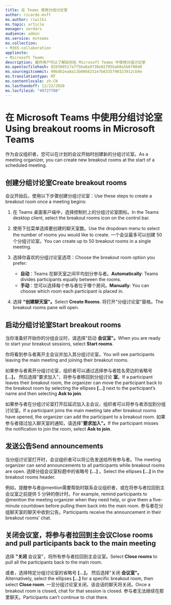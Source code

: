 ```yaml
---
title: 在 Teams 使用分组讨论室
author: ricardo-msft
ms.author: riwilki
ms.topic: article
manager: serdars
audience: admin
ms.service: msteams
ms.collection:
- M365-collaboration
appliesto:
- Microsoft Teams
description: 最终用户可以了解如何在 Microsoft Teams 中使用分组讨论室
ms.openlocfilehash: 820380517a7f56a8a9738e02705ba68a5b6f8048
ms.sourcegitcommit: 99bd62ea8a11b0068231e7b8335790323912cb9e
ms.translationtype: MT
ms.contentlocale: zh-CN
ms.lasthandoff: 12/22/2020
ms.locfileid: "49727708"
---
```

# <a name="using-breakout-rooms-in-microsoft-teams"></a><span data-ttu-id="40dca-103">在 Microsoft Teams 中使用分组讨论室</span><span class="sxs-lookup"><span data-stu-id="40dca-103">Using breakout rooms in Microsoft Teams</span></span>

<span data-ttu-id="40dca-104">作为会议组织者，您可以在计划的会议开始时创建新的分组讨论室。</span><span class="sxs-lookup"><span data-stu-id="40dca-104">As a meeting organizer, you can create new breakout rooms at the start of a scheduled meeting.</span></span>

## <a name="create-breakout-rooms"></a><span data-ttu-id="40dca-105">创建分组讨论室</span><span class="sxs-lookup"><span data-stu-id="40dca-105">Create breakout rooms</span></span>

<span data-ttu-id="40dca-106">会议开始后，使用以下步骤创建分组讨论室：</span><span class="sxs-lookup"><span data-stu-id="40dca-106">Use these steps to create a breakout room once a meeting begins:</span></span>

1. <span data-ttu-id="40dca-107">在 Teams 桌面客户端中，选择控制栏上的分组讨论室图标。</span><span class="sxs-lookup"><span data-stu-id="40dca-107">In the Teams desktop client, select the breakout rooms icon on the control bar.</span></span>

2. <span data-ttu-id="40dca-108">使用下拉菜单选择要创建的聊天室数。</span><span class="sxs-lookup"><span data-stu-id="40dca-108">Use the dropdown menu to select the number of rooms you would like to create.</span></span> <span data-ttu-id="40dca-109">一个会议最多可以创建 50 个分组讨论室。</span><span class="sxs-lookup"><span data-stu-id="40dca-109">You can create up to 50 breakout rooms in a single meeting.</span></span>

3. <span data-ttu-id="40dca-110">选择你喜欢的分组讨论室选项：</span><span class="sxs-lookup"><span data-stu-id="40dca-110">Choose the breakout room option you prefer:</span></span>

    - <span data-ttu-id="40dca-111">**自动**：Teams 在聊天室之间平均划分参与者。</span><span class="sxs-lookup"><span data-stu-id="40dca-111">**Automatically**: Teams divides participants equally between the rooms.</span></span>
    - <span data-ttu-id="40dca-112">**手动**：您可以选择每个参与者位于哪个房间。</span><span class="sxs-lookup"><span data-stu-id="40dca-112">**Manually**: You can choose which room each participant is placed in.</span></span>

4. <span data-ttu-id="40dca-113">选择 **"创建聊天室"。**</span><span class="sxs-lookup"><span data-stu-id="40dca-113">Select **Create Rooms**.</span></span> <span data-ttu-id="40dca-114">将打开"分组讨论室"窗格。</span><span class="sxs-lookup"><span data-stu-id="40dca-114">The breakout rooms pane will open.</span></span>

## <a name="start-breakout-rooms"></a><span data-ttu-id="40dca-115">启动分组讨论室</span><span class="sxs-lookup"><span data-stu-id="40dca-115">Start breakout rooms</span></span>

<span data-ttu-id="40dca-116">当你准备好开始你的分组会议时，请选择"启动 **会议室"。**</span><span class="sxs-lookup"><span data-stu-id="40dca-116">When you are ready to start your breakout sessions, select **Start rooms**.</span></span>

<span data-ttu-id="40dca-117">你将看到参与者离开主会议并加入其分组讨论室。</span><span class="sxs-lookup"><span data-stu-id="40dca-117">You will see participants leaving the main meeting and joining their breakout rooms.</span></span>

<span data-ttu-id="40dca-118">如果参与者离开分组讨论室，组织者可以通过选择参与者姓名旁边的省略号 **[...]，** 然后选择"要求加入"，将参与者移回到分组讨论 **室**。</span><span class="sxs-lookup"><span data-stu-id="40dca-118">If a participant leaves their breakout room, the organizer can move the participant back to the breakout room by selecting the ellipses **[…]** next to the participant’s name and then selecting **Ask to join**.</span></span>

<span data-ttu-id="40dca-119">如果参与者在分组讨论室打开后延迟加入主会议，组织者可以将参与者添加到分组讨论室。</span><span class="sxs-lookup"><span data-stu-id="40dca-119">If a participant joins the main meeting late after breakout rooms have opened, the organizer can add the participant to a breakout room.</span></span> <span data-ttu-id="40dca-120">如果参与者错过加入聊天室的通知，请选择"**要求加入"。**</span><span class="sxs-lookup"><span data-stu-id="40dca-120">If the participant misses the notification to join the room, select **Ask to join**.</span></span>

## <a name="send-announcements"></a><span data-ttu-id="40dca-121">发送公告</span><span class="sxs-lookup"><span data-stu-id="40dca-121">Send announcements</span></span>

<span data-ttu-id="40dca-122">当分组讨论室打开时，会议组织者可以将公告发送给所有参与者。</span><span class="sxs-lookup"><span data-stu-id="40dca-122">The meeting organizer can send announcements to all participants while breakout rooms are open.</span></span> <span data-ttu-id="40dca-123">选择分组会议室标题中的省略号 **[...]** 。</span><span class="sxs-lookup"><span data-stu-id="40dca-123">Select the ellipses **[…]** in the breakout rooms header.</span></span>

<span data-ttu-id="40dca-124">例如，提醒参与者@mention需要帮助时联系会议组织者，或在将参与者拉回到主会议室之前提供 5 分钟的倒计时。</span><span class="sxs-lookup"><span data-stu-id="40dca-124">For example, remind participants to @mention the meeting organizer when they need help, or give them a five-minute countdown before pulling them back into the main room.</span></span>
<span data-ttu-id="40dca-125">参与者在分组聊天室的聊天中收到公告。</span><span class="sxs-lookup"><span data-stu-id="40dca-125">Participants receive the announcement in their breakout rooms’ chat.</span></span>

## <a name="close-rooms-and-pull-participants-back-to-the-main-meeting"></a><span data-ttu-id="40dca-126">关闭会议室，将参与者拉回到主会议</span><span class="sxs-lookup"><span data-stu-id="40dca-126">Close rooms and pull participants back to the main meeting</span></span>

<span data-ttu-id="40dca-127">选择 **"关闭** 会议室"，将所有参与者拉回到主会议室。</span><span class="sxs-lookup"><span data-stu-id="40dca-127">Select **Close rooms** to pull all the participants back to the main room.</span></span>

<span data-ttu-id="40dca-128">或者，选择特定分组讨论室的省略号 **[...]，** 然后选择"关闭 **会议室"。**</span><span class="sxs-lookup"><span data-stu-id="40dca-128">Alternatively, select the ellipses **[…]** for a specific breakout room, then select **Close room**.</span></span>
<span data-ttu-id="40dca-129">一旦分组讨论室关闭，该会话的聊天将关闭。</span><span class="sxs-lookup"><span data-stu-id="40dca-129">Once a breakout room is closed, chat for that session is closed.</span></span> <span data-ttu-id="40dca-130">参与者无法继续在那里聊天。</span><span class="sxs-lookup"><span data-stu-id="40dca-130">Participants can’t continue to chat there.</span></span>

